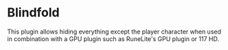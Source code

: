 # Blindfold

This plugin allows hiding everything except the player character when used
in combination with a GPU plugin such as RuneLite's GPU plugin or 117 HD.
